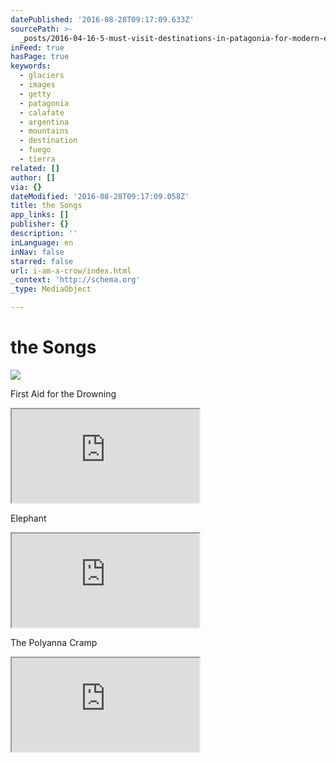 ```yaml
---
datePublished: '2016-08-28T09:17:09.633Z'
sourcePath: >-
  _posts/2016-04-16-5-must-visit-destinations-in-patagonia-for-modern-explorers.md
inFeed: true
hasPage: true
keywords:
  - glaciers
  - images
  - getty
  - patagonia
  - calafate
  - argentina
  - mountains
  - destination
  - fuego
  - tierra
related: []
author: []
via: {}
dateModified: '2016-08-28T09:17:09.058Z'
title: the Songs
app_links: []
publisher: {}
description: ''
inLanguage: en
inNav: false
starred: false
url: i-am-a-crow/index.html
_context: 'http://schema.org'
_type: MediaObject

---
```

# the Songs
![](https://the-grid-user-content.s3-us-west-2.amazonaws.com/afd63623-f15f-4513-a0fd-12b0b9c989d5.jpg)

First Aid for the Drowning

<iframe src="https://the-grid.github.io/ed-userhtml/?g=eJw9kNFqwzAMRX9FBPaYKW1XBm0cKGx7G9svKLGSmNhxkFWS7uuXpmMX9HB1QBxUulYoMCS9eTZZHcWynKA4w-ys9ifYFcXTGXp2Xa9r2xfTcs4gSWOyXnU6IdY02obC9NzEgO-hZmvZfnu6sSD5-hrM7rB_Oex3x9cjJvfDxpN0jHXXRG_aLejdONzrYQuqUDN4l9S05BMjic5RBpMCeX-nY5pIeFSjcmVchZiC55SqkqAXbv_tAqn2PK8Tl2VT3JywdZI0J2fzNkq-4txKnEc3dln1cWdwcRZWBiuDtz8G9Q0-Hxe3_deylEhViY83Vr-FEHVf" style=""></iframe>

Elephant

<iframe src="https://the-grid.github.io/ed-userhtml/?g=eJw9kFFrhTAMhf9KEfa69M6BoNa3PY7tL6Q22mKq0uai7tfP62U7kJDDOQ8facOQMJLKcjCZwi7JUaqVbtQWnPha3bR-aZSnMHo53Zte96ZQOfWm8CJrDWBxdj3G9bVfInxES86R-2Y8KAGyvUdzq3R1q97LUkMOP2QY00hgx35hM1wCDvP0sOUlkIT9xCGLGZAzASbZljSZHJH5kc55xUSzGEl3ghOIMDLl3LWofKLhny6iiKftnGXfL8SLCYhp9ThL0f1dyh7q89lW51Jf-94Cdi08X9T9AtmxaKE" style=""></iframe>

The Polyanna Cramp

<iframe src="https://the-grid.github.io/ed-userhtml/?g=eJw9kM1OhDAQgF9lgtHooRZdV8NCuRhvbtyDLzDAQBtaIO2sgE8vsOokM5mffMmXyUzt0REEni2pqOh9Rf4AcQqjqVgf4CGOr1PQZBrNy_QYD1MaQfClijTzcJCywK4q0Q33Ze_kmyuoqqg6WZzJS7TF2andfv-SPCdPT4kM5puURd-QLJqyt6reQlrTteu420Kyx7K1JrCq0QaS6HnsfauCQ2vXaxcG9NSxYn8muQgROksh5BmC9lT_2zlk1jQu2U_Tprg5yWUhht7O2HUoyuUHgxhN1wRheGlYCxTuHFpiIh-ENV_ko_xTE5x-IXhdIbjdKDAMKwUIxz_q5mqXpAHeV_QOihmOFxVYCnxMUyYxz-Tl__kPYrGJqA" style=""></iframe>